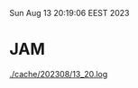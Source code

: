 Sun Aug 13 20:19:06 EEST 2023
# JAM
<a href='./cache/202308/13_20.log'>./cache/202308/13_20.log</a>
